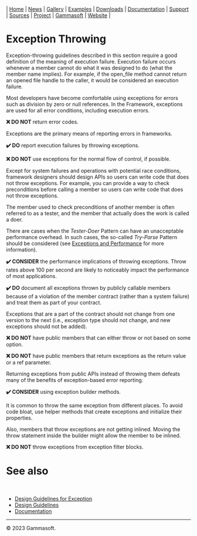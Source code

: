 | [Home](home.md) | [News](news.md) | [Gallery](gallery.md) | [Examples](examples.md) | [Downloads](downloads.md) | [Documentation](documentation.md) | [Support](support.md) | [Sources](https://github.com/gammasoft71/xtd) | [Project](https://sourceforge.net/projects/xtdpro/) | [Gammasoft](gammasoft.md) | [Website](https://gammasoft71.github.io/xtd) |

# Exception Throwing

Exception-throwing guidelines described in this section require a good definition of the meaning of execution failure. Execution failure occurs whenever a member cannot do what it was designed to do (what the member name implies). For example, if the open_file method cannot return an opened file handle to the caller, it would be considered an execution failure.

Most developers have become comfortable using exceptions for errors such as division by zero or null references. In the Framework, exceptions are used for all error conditions, including execution errors.

**❌ DO NOT** return error codes.

Exceptions are the primary means of reporting errors in frameworks.

**✔️ DO** report execution failures by throwing exceptions.

**❌ DO NOT** use exceptions for the normal flow of control, if possible.

Except for system failures and operations with potential race conditions, framework designers should design APIs so users can write code that does not throw exceptions. For example, you can provide a way to check preconditions before calling a member so users can write code that does not throw exceptions.

The member used to check preconditions of another member is often referred to as a tester, and the member that actually does the work is called a doer.

There are cases when the *Tester-Doer* Pattern can have an unacceptable performance overhead. In such cases, the so-called *Try-Parse* Pattern should be considered (see [Exceptions and Performance](exceptions_and_performance.m) for more information).

**✔️ CONSIDER** the performance implications of throwing exceptions. Throw rates above 100 per second are likely to noticeably impact the performance of most applications.

**✔️ DO** document all exceptions thrown by publicly callable members because of a violation of the member contract (rather than a system failure) and treat them as part of your contract.

Exceptions that are a part of the contract should not change from one version to the next (i.e., exception type should not change, and new exceptions should not be added).

**❌ DO NOT** have public members that can either throw or not based on some option.

**❌ DO NOT** have public members that return exceptions as the return value or a ref parameter.

Returning exceptions from public APIs instead of throwing them defeats many of the benefits of exception-based error reporting.

**✔️ CONSIDER** using exception builder methods.

It is common to throw the same exception from different places. To avoid code bloat, use helper methods that create exceptions and initialize their properties.

Also, members that throw exceptions are not getting inlined. Moving the throw statement inside the builder might allow the member to be inlined.

**❌ DO NOT** throw exceptions from exception filter blocks.

# See also
​
* [Design Guidelines for Exception](design_guidelines_for_exception.md)
* [Design Guidelines](design_guidelines.md)
* [Documentation](documentation.md)

______________________________________________________________________________________________

© 2023 Gammasoft.
